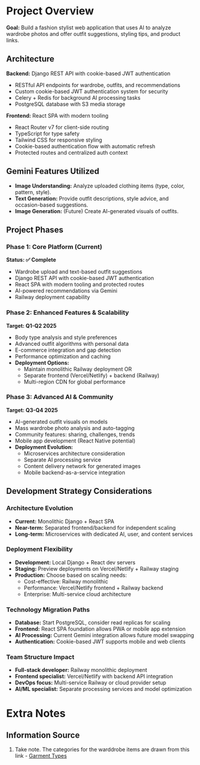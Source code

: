 # Project Overview

**Goal:** Build a fashion stylist web application that uses AI to analyze wardrobe photos and offer outfit suggestions, styling tips, and product links.

## Architecture

**Backend:** Django REST API with cookie-based JWT authentication
- RESTful API endpoints for wardrobe, outfits, and recommendations
- Custom cookie-based JWT authentication system for security
- Celery + Redis for background AI processing tasks
- PostgreSQL database with S3 media storage

**Frontend:** React SPA with modern tooling
- React Router v7 for client-side routing
- TypeScript for type safety
- Tailwind CSS for responsive styling
- Cookie-based authentication flow with automatic refresh
- Protected routes and centralized auth context

##  Gemini Features Utilized
- **Image Understanding:** Analyze uploaded clothing items (type, color, pattern, style).
- **Text Generation:** Provide outfit descriptions, style advice, and occasion-based suggestions.
- **Image Generation:** (Future) Create AI-generated visuals of outfits.

## Project Phases

### Phase 1: Core Platform (Current)
**Status: ✅ Complete**
- Wardrobe upload and text-based outfit suggestions
- Django REST API with cookie-based JWT authentication
- React SPA with modern tooling and protected routes
- AI-powered recommendations via Gemini
- Railway deployment capability

### Phase 2: Enhanced Features & Scalability
**Target: Q1-Q2 2025**
- Body type analysis and style preferences
- Advanced outfit algorithms with personal data
- E-commerce integration and gap detection
- Performance optimization and caching
- **Deployment Options:**
  - Maintain monolithic Railway deployment OR
  - Separate frontend (Vercel/Netlify) + backend (Railway)
  - Multi-region CDN for global performance

### Phase 3: Advanced AI & Community
**Target: Q3-Q4 2025**
- AI-generated outfit visuals on models
- Mass wardrobe photo analysis and auto-tagging
- Community features: sharing, challenges, trends
- Mobile app development (React Native potential)
- **Deployment Evolution:**
  - Microservices architecture consideration
  - Separate AI processing service
  - Content delivery network for generated images
  - Mobile backend-as-a-service integration

## Development Strategy Considerations

### Architecture Evolution
- **Current:** Monolithic Django + React SPA
- **Near-term:** Separated frontend/backend for independent scaling
- **Long-term:** Microservices with dedicated AI, user, and content services

### Deployment Flexibility
- **Development:** Local Django + React dev servers
- **Staging:** Preview deployments on Vercel/Netlify + Railway staging
- **Production:** Choose based on scaling needs:
  - Cost-effective: Railway monolithic
  - Performance: Vercel/Netlify frontend + Railway backend
  - Enterprise: Multi-service cloud architecture

### Technology Migration Paths
- **Database:** Start PostgreSQL, consider read replicas for scaling
- **Frontend:** React SPA foundation allows PWA or mobile app extension
- **AI Processing:** Current Gemini integration allows future model swapping
- **Authentication:** Cookie-based JWT supports mobile and web clients

### Team Structure Impact
- **Full-stack developer:** Railway monolithic deployment
- **Frontend specialist:** Vercel/Netlify with backend API integration
- **DevOps focus:** Multi-service Railway or cloud provider setup
- **AI/ML specialist:** Separate processing services and model optimization

# Extra Notes
## Information Source
1. Take note. The categories for the warddrobe items are drawn from this link - [Garment Types](https://modaknits.com/garment-types-overview-of-garment-styles-and-categories/)
